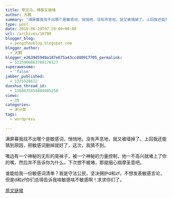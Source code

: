 ```yaml
---
title: 草泥马，博客又被墙
author: 大鹏
summary: "满屏幕我找不出哪个是敏感词，悄悄地，没有声息地，就又被墙掉了。上回我还能猜到原因，把敏感词删掉就好了，这次，我猜不到。"
type: post
date: 2010-06-29T07:29:00+00:00
url: /archives/10798
blogger_blog:
  - pengzhaoblog.blogspot.com
blogger_author:
  - 大鹏
blogger_e2639d5949a187e675a43ccd40917705_permalink:
  - 5115906863709170127
superawesome:
  - 'false'
jabber_published:
  - 1325526612
duoshuo_thread_id:
  - 1360835854884405258
views:
  - 20
categories:
  - 未分类
tags:
  - wordpress

---
```

满屏幕我找不出哪个是敏感词，悄悄地，没有声息地，就又被墙掉了。上回我还能猜到原因，把敏感词删掉就好了，这次，我猜不到。

嘴边有一个神秘的无形的臭袜子，被一个神秘的力量控制，他一不高兴就堵上了你的嘴，然后并不告诉你为什么。下次想不被堵，那就细心揣摩圣意吧。

谁能给我一份敏感词清单？我是守法公民，坚决拥护d和zf，不想发表敏感言论，但是d和zf你们总得告诉我啥敏感啥不敏感啊！求求你们了。

[原文链接](http://dapengde.com/archives/10798)

